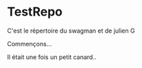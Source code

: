# TestRepo

C'est le répertoire du swagman et de julien G

Commençons...

Il était une fois un petit canard..
